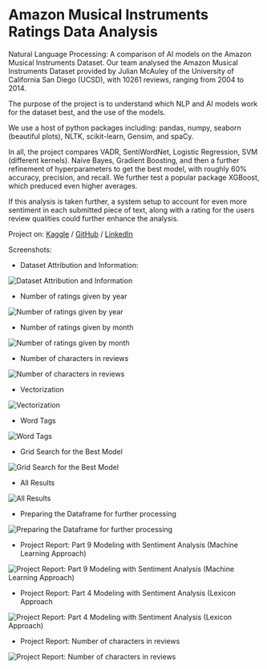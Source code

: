 # Amazon Musical Instruments Ratings Data Analysis

Natural Language Processing: A comparison of AI models on the Amazon Musical Instruments Dataset. Our team analysed the Amazon Musical Instruments Dataset provided by Julian McAuley of the University of California San Diego (UCSD), with 10261 reviews, ranging from 2004 to 2014.

The purpose of the project is to understand which NLP and AI models work for the dataset best, and the use of the models.

We use a host of python packages including: pandas, numpy, seaborn (beautiful plots), NLTK, scikit-learn, Gensim, and spaCy.

In all, the project compares VADR, SentiWordNet, Logistic Regression, SVM (different kernels). Naive Bayes, Gradient Boosting, and then a further refinement of hyperparameters to get the best model, with roughly 60% accuracy, precision, and recall. We further test a popular package XGBoost, which preduced even higher averages.

If this analysis is taken further, a system setup to account for even more sentiment in each submitted piece of text, along with a rating for the users review qualities could further enhance the analysis.

Project on: [Kaggle](https://www.kaggle.com/code/gordonstevens/amazon-musical-instruments-ratings-data-analysis) / [GitHub](https://github.com/gordonstevens/amazon-musical-instruments-ratings-data-analysis) / [LinkedIn](https://www.linkedin.com/in/gordonstevens/)

Screenshots:

- Dataset Attribution and Information:

![Dataset Attribution and Information](project-nlp-3.png)

- Number of ratings given by year

![Number of ratings given by year](project-nlp-4.png)

- Number of ratings given by month

![Number of ratings given by month](project-nlp-5.png)

- Number of characters in reviews

![Number of characters in reviews](project-nlp-6.png)

- Vectorization

![Vectorization](project-nlp-7.png)

- Word Tags

![Word Tags](project-nlp-8.png)

- Grid Search for the Best Model

![Grid Search for the Best Model](project-nlp-9.png)

- All Results

![All Results](project-nlp-10.png)

- Preparing the Dataframe for further processing

![Preparing the Dataframe for further processing](project-nlp-11.png)

- Project Report: Part 9 Modeling with Sentiment Analysis (Machine Learning Approach)

![Project Report: Part 9 Modeling with Sentiment Analysis (Machine Learning Approach)](project-nlp-0.png)

- Project Report: Part 4 Modeling with Sentiment Analysis (Lexicon Approach

![Project Report: Part 4 Modeling with Sentiment Analysis (Lexicon Approach)](project-nlp-1.png)

- Project Report: Number of characters in reviews

![Project Report: Number of characters in reviews](project-nlp-2.png)
